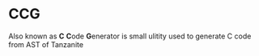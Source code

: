 # CCG
Also known as **C** **C**ode **G**enerator is small ulitity used to generate C code from AST of Tanzanite

